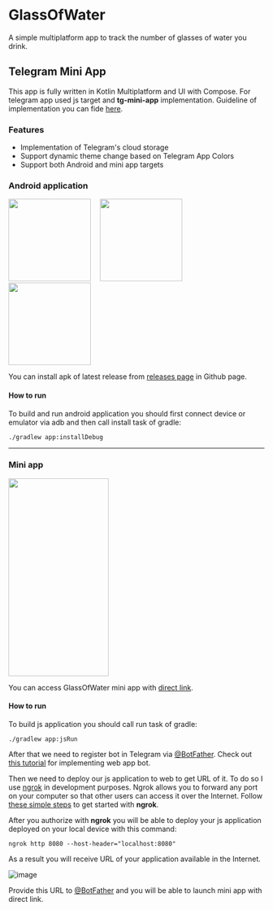 # GlassOfWater
A simple multiplatform app to track the number of glasses of water you drink.

## Telegram Mini App
This app is fully written in Kotlin Multiplatform and UI with Compose. For telegram app used js target and **tg-mini-app** implementation.
Guideline of implementation you can fide [here](https://github.com/kirillNay/tg-mini-app).

### Features
- Implementation of Telegram's cloud storage
- Support dynamic theme change based on Telegram App Colors
- Support both Android and mini app targets

### Android application

<img src="https://github.com/kirillNay/GlassOfWater-mini-app/assets/56832972/f8688ee9-eb2e-4b1e-8a97-6096e6f95962" width="162" heigth="318">&emsp;
<img src="https://github.com/kirillNay/GlassOfWater-mini-app/assets/56832972/9769daea-d055-444c-82a3-e53edcbb37e1" width="162" heigth="318">&emsp;
<img src="https://github.com/kirillNay/GlassOfWater-mini-app/assets/56832972/e96da025-7c53-4d8f-964f-df6ac990325b" width="162" heigth="318">

You can install apk of latest release from [releases page]([url](https://github.com/kirillNay/GlassOfWater-mini-app/releases)) in Github page.

#### How to run
To build and run android application you should first connect device or emulator via adb and then call install task of gradle:
```
./gradlew app:installDebug
```

---

### Mini app

<img src="https://github.com/kirillNay/GlassOfWater-mini-app/assets/56832972/660e9179-f4e1-453c-96b5-174725cfdc4b" width="197" height="389"/>

You can access GlassOfWater mini app with [direct link](https://t.me/health_bodycare_bot/glassOfWater).

#### How to run
To build js application you should call run task of gradle:
```
./gradlew app:jsRun
```

After that we need to register bot in Telegram via [@BotFather](https://t.me/BotFather). Check out [this tutorial](https://core.telegram.org/bots/webapps#implementing-mini-apps) for implementing web app bot.

Then we need to deploy our js application to web to get URL of it. To do so I use [ngrok](https://ngrok.com/) in development purposes. Ngrok allows you to forward any port on your computer so that other users can access it over the Internet. Follow [these simple steps](https://ngrok.com/docs/getting-started/) to get started with **ngrok**.

After you authorize with **ngrok** you will be able to deploy your js application deployed on your local device with this command:
```
ngrok http 8080 --host-header="localhost:8080"
```
As a result you will receive URL of your application available in the Internet.

![image](https://github.com/kirillNay/GlassOfWater-mini-app/assets/56832972/a887a4fc-05d3-4f04-973d-c61d3da0917a)

Provide this URL to [@BotFather](https://t.me/BotFather) and you will be able to launch mini app with direct link.
